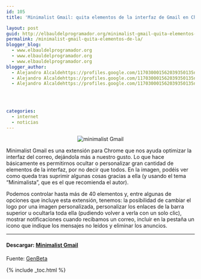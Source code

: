 ```yaml
---
id: 105
title: 'Minimalist Gmail: quita elementos de la interfaz de Gmail en Chrome'

layout: post
guid: http://elbauldelprogramador.org/minimalist-gmail-quita-elementos-de-la-interfaz-de-gmail-en-chrome/
permalink: /minimalist-gmail-quita-elementos-de-la/
blogger_blog:
  - www.elbauldelprogramador.org
  - www.elbauldelprogramador.org
  - www.elbauldelprogramador.org
blogger_author:
  - Alejandro Alcaldehttps://profiles.google.com/117030001562039350135noreply@blogger.com
  - Alejandro Alcaldehttps://profiles.google.com/117030001562039350135noreply@blogger.com
  - Alejandro Alcaldehttps://profiles.google.com/117030001562039350135noreply@blogger.com

  
  
  
categories:
  - internet
  - noticias
---
```

<div class="separator" style="clear: both; text-align: center;">
  <img src="https://lh5.ggpht.com/_IlK2pNFFgGM/TUATGV63PcI/AAAAAAAAARo/-zSZ_QsOyVw/minimalist-gmail.jpg" alt="minimalist Gmail" />
</div>

Minimalist Gmail es una extensión para Chrome que nos ayuda optimizar la interfaz del correo, dejándola más a nuestro gusto. Lo que hace básicamente es permitirnos ocultar o personalizar gran cantidad de elementos de la interfaz, por no decir que todos. En la imagen, podéis ver como queda tras suprimir algunas cosas gracias a ella (y usando el tema “Minimalista”, que es el que recomienda el autor).  
  
<!--ad-->

  
Podemos controlar hasta más de 40 elementos y, entre algunas de opciones que incluye esta extensión, tenemos: la posibilidad de cambiar el logo por una imagen personalizada, personalizar los enlaces de la barra superior u ocultarla toda ella (pudiendo volver a verla con un solo clic), mostrar notificaciones cuando recibamos un correo, incluir en la pestaña un icono que indique los mensajes no leídos y eliminar los anuncios.

* * *

#### Descargar: <a target="_blank" href="https://chrome.google.com/webstore/detail/oddhbkghjoccbljmagcgoklbfdjeiinb">Minimalist Gmail</a>  
Fuente: <a target="_blank" href="http://www.genbeta.com/linux/minimalist-gmail-quita-elementos-de-la-interfaz-de-gmail-en-chrome">GenBeta</a>  




{% include _toc.html %}
